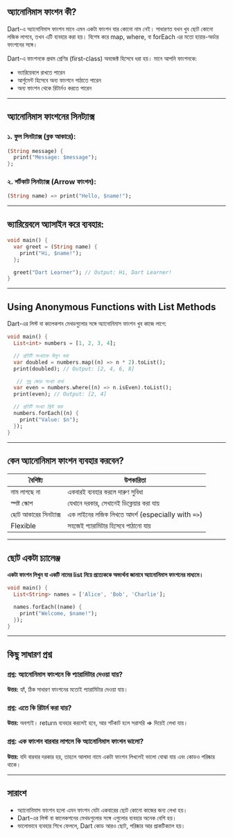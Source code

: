 
## অ্যানোনিমাস ফাংশন কী?

Dart-এ অ্যানোনিমাস ফাংশন মানে এমন একটা ফাংশন যার কোনো নাম নেই। সাধারণত যখন খুব ছোট কোনো লজিক লাগবে, তখন এটি ব্যবহার করা হয়। বিশেষ করে map, where, বা forEach এর মতো হায়ার-অর্ডার ফাংশনের সঙ্গে।

Dart-এ ফাংশনকে প্রথম শ্রেণির (first-class) অবজেক্ট হিসেবে ধরা হয়। মানে আপনি ফাংশনকে:
- ভ্যারিয়েবলে রাখতে পারেন
- আর্গুমেন্ট হিসেবে অন্য ফাংশনে পাঠাতে পারেন
- অন্য ফাংশন থেকে রিটার্নও করতে পারেন

---

## অ্যানোনিমাস ফাংশনের সিনট্যাক্স

### ১. ফুল সিনট্যাক্স (ব্লক আকারে):

```dart
(String message) {
  print("Message: $message");
};
```

### ২. শর্টকাট সিনট্যাক্স (Arrow ফাংশন):

```dart
(String name) => print("Hello, $name!");
```

---

## ভ্যারিয়েবলে অ্যাসাইন করে ব্যবহার:

```dart
void main() {
  var greet = (String name) {
    print("Hi, $name!");
  };

  greet("Dart Learner"); // Output: Hi, Dart Learner!
}
```

---

## Using Anonymous Functions with List Methods

Dart-এর লিস্ট বা কালেকশন মেথডগুলোর সঙ্গে অ্যানোনিমাস ফাংশন খুব কাজে লাগে:

```dart
void main() {
  List<int> numbers = [1, 2, 3, 4];

  // প্রতিটি সংখ্যাকে দ্বিগুণ করা
  var doubled = numbers.map((n) => n * 2).toList();
  print(doubled); // Output: [2, 4, 6, 8]

   // শুধু জোড় সংখ্যা রাখা
  var even = numbers.where((n) => n.isEven).toList();
  print(even); // Output: [2, 4]

  // প্রতিটি সংখ্যা প্রিন্ট করা
  numbers.forEach((n) {
    print("Value: $n");
  });
}
```

---

## কেন অ্যানোনিমাস ফাংশন ব্যবহার করবেন?

| বৈশিষ্ট্য         | উপকারিতা                                     |
|-----------------|---------------------------------------------|
| নাম লাগছে না	  | একবারই ব্যবহার করলে দারুণ সুবিধা            |
| স্পষ্ট স্কোপ	     | যেখানে দরকার, সেখানেই ডিক্লেয়ার করা যায়                         |
| ছোট আকারের সিনট্যাক্স  | এক লাইনের লজিক লিখতে আদর্শ (especially with `=>`)|
| Flexible        | সহজেই প্যারামিটার হিসেবে পাঠানো যায়                  |

---

## ছোট একটা চ্যালেঞ্জ

**একটা ফাংশন লিখুন যা একটি নামের list নিয়ে প্রত্যেককে অভ্যর্থনা জানাবে অ্যানোনিমাস ফাংশনের মাধ্যমে।**

```dart
void main() {
  List<String> names = ['Alice', 'Bob', 'Charlie'];

  names.forEach((name) {
    print("Welcome, $name!");
  });
}
```

---

## কিছু সাধারণ প্রশ্ন

### প্রশ্ন: অ্যানোনিমাস ফাংশনে কি প্যারামিটার দেওয়া যায়?
**উত্তর:** হ্যাঁ, ঠিক সাধারণ ফাংশনের মতোই প্যারামিটার দেওয়া যায়।

### প্রশ্ন: এতে কি রিটার্ন করা যায়?
**উত্তর:** অবশ্যই। return ব্যবহার করলেই হবে, আর শর্টকাট হলে সরাসরি => দিয়েই লেখা যায়।

### প্রশ্ন: এক ফাংশন বারবার লাগলে কি অ্যানোনিমাস ফাংশন ভালো?
**উত্তর:** যদি বারবার দরকার হয়, তাহলে আলাদা নামে একটা ফাংশন লিখলেই ভালো বোঝা যায় এবং কোডও পরিষ্কার থাকে।

---

## সারাংশ

- অ্যানোনিমাস ফাংশন হলো এমন ফাংশন যেটা একবারের ছোট কোনো কাজের জন্য লেখা হয়।
- Dart-এর লিস্ট বা কালেকশনের মেথডগুলোর সঙ্গে এগুলোর ব্যবহার অনেক বেশি হয়।
- ভালোভাবে ব্যবহার শিখে ফেললে, Dart কোড আরও ছোট, পরিষ্কার আর প্রাকটিক্যাল হয়।

